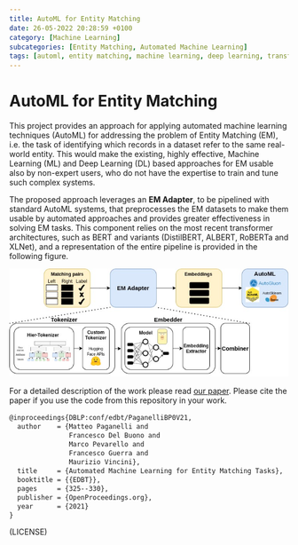 ```yaml
---
title: AutoML for Entity Matching
date: 26-05-2022 20:28:59 +0100
category: [Machine Learning]
subcategories: [Entity Matching, Automated Machine Learning]
tags: [automl, entity matching, machine learning, deep learning, transformer]
---
```


# AutoML for Entity Matching

This project provides an approach for applying automated machine learning techniques (AutoML) for addressing the problem of Entity Matching (EM), i.e. the task of identifying which records in a dataset refer to the same real-world entity. This would make the existing, highly effective, Machine Learning (ML) and Deep Learning (DL) based approaches for EM usable also by non-expert users, who do not have the expertise to train and tune such complex systems.

The proposed approach leverages an **EM Adapter**, to be pipelined with standard AutoML systems, that preprocesses the EM datasets to make them usable by automated approaches and provides greater effectiveness in solving EM tasks. This component relies on the most recent transformer architectures, such as BERT and variants (DistilBERT, ALBERT, RoBERTa and XLNet), and a representation of the entire pipeline is provided in the following figure.

![EMAdapterArchitecture](_posts/images/EMAdapterArchitecture.jpg)

For a detailed description of the work please read [our paper](https://openproceedings.org/2021/conf/edbt/p260.pdf). Please cite the paper if you use the code from this repository in your work.

```
@inproceedings{DBLP:conf/edbt/PaganelliBP0V21,
  author    = {Matteo Paganelli and
               Francesco Del Buono and
               Marco Pevarello and
               Francesco Guerra and
               Maurizio Vincini},
  title     = {Automated Machine Learning for Entity Matching Tasks},
  booktitle = {{EDBT}},
  pages     = {325--330},
  publisher = {OpenProceedings.org},
  year      = {2021}
}
```

(LICENSE)
